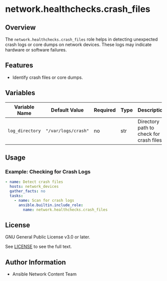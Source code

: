 # network.healthchecks.crash_files

## Overview
The `network.healthchecks.crash_files` role helps in detecting unexpected crash logs or core dumps on network devices. These logs may indicate hardware or software failures.

## Features
- Identify crash files or core dumps.

## Variables
| Variable Name   | Default Value | Required | Type  | Description                                      |
|----------------|--------------|----------|-------|--------------------------------------------------|
| `log_directory` | `"/var/logs/crash"` | no | str  | Directory path to check for crash files.        |

## Usage
### Example: Checking for Crash Logs
```yaml
- name: Detect crash files
  hosts: network_devices
  gather_facts: no
  tasks:
    - name: Scan for crash logs
      ansible.builtin.include_role:
        name: network.healthchecks.crash_files
```

## License

GNU General Public License v3.0 or later.

See [LICENSE](https://www.gnu.org/licenses/gpl-3.0.txt) to see the full text.

## Author Information

- Ansible Network Content Team
